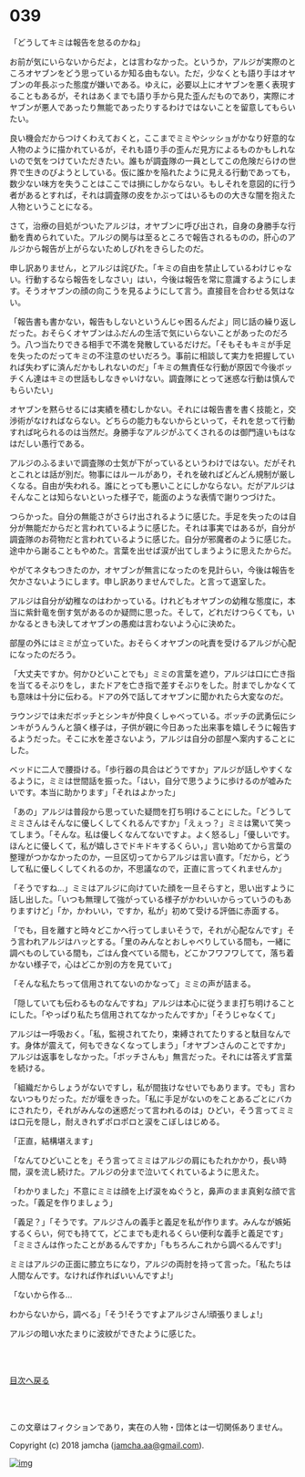 # 039

「どうしてキミは報告を怠るのかね」  

お前が気にいらないからだよ，とは言わなかった。というか，アルジが実際のところオヤブンをどう思っているか知る由もない。ただ，少なくとも語り手はオヤブンの年長ぶった態度が嫌いである。ゆえに，必要以上にオヤブンを悪く表現することもあるが，それはあくまでも語り手から見た歪んだものであり，実際にオヤブンが悪人であったり無能であったりするわけではないことを留意してもらいたい。  

良い機会だからつけくわえておくと，ここまでミミやシッショがかなり好意的な人物のように描かれているが，それも語り手の歪んだ見方によるものかもしれないので気をつけていただきたい。誰もが調査隊の一員としてこの危険だらけの世界で生きのびようとしている。仮に誰かを陥れたように見える行動であっても，数少ない味方を失うことはここでは損にしかならない。もしそれを意図的に行う者があるとすれば，それは調査隊の皮をかぶってはいるものの大きな闇を抱えた人物ということになる。  

さて，治療の目処がついたアルジは，オヤブンに呼び出され，自身の身勝手な行動を責められていた。アルジの関与は至るところで報告されるものの，肝心のアルジから報告が上がらないためしびれをきらしたのだ。  

申し訳ありません，とアルジは詫びた。「キミの自由を禁止しているわけじゃない。行動するなら報告をしなさい」はい，今後は報告を常に意識するようにします。そうオヤブンの顔の向こうを見るようにして言う。直接目を合わせる気はない。  

「報告書も書かない，報告もしないというんじゃ困るんだよ」同じ話の繰り返しだった。おそらくオヤブンはふだんの生活で気にいらないことがあったのだろう。八つ当たりできる相手で不満を発散しているだけだ。「そもそもキミが手足を失ったのだってキミの不注意のせいだろう。事前に相談して実力を把握していれば失わずに済んだかもしれないのだ」「キミの無責任な行動が原因で今後ボッチくん達はキミの世話もしなきゃいけない。調査隊にとって迷惑な行動は慎んでもらいたい」  

オヤブンを黙らせるには実績を積むしかない。それには報告書を書く技能と，交渉術がなければならない。どちらの能力もないからといって，それを怠って行動すれば叱られるのは当然だ。身勝手なアルジがふてくされるのは御門違いもはなはだしい愚行である。  

アルジのふるまいで調査隊の士気が下がっているというわけではない。だがそれとこれとは話が別だ。物事にはルールがあり，それを破ればどんどん規制が厳しくなる。自由が失われる。誰にとっても悪いことにしかならない。だがアルジはそんなことは知らないといった様子で，能面のような表情で謝りつづけた。  

つらかった。自分の無能さがさらけ出されるように感じた。手足を失ったのは自分が無能だからだと言われているように感じた。それは事実ではあるが，自分が調査隊のお荷物だと言われているように感じた。自分が邪魔者のように感じた。途中から謝ることもやめた。言葉を出せば涙が出てしまうように思えたからだ。  

やがてネタもつきたのか，オヤブンが無言になったのを見計らい，今後は報告を欠かさないようにします。申し訳ありませんでした。と言って退室した。  

アルジは自分が幼稚なのはわかっている。けれどもオヤブンの幼稚な態度に，本当に紫針竜を倒す気があるのか疑問に思った。そして，どれだけつらくても，いかなるときも決してオヤブンの愚痴は言わないよう心に決めた。  

部屋の外にはミミが立っていた。おそらくオヤブンの叱責を受けるアルジが心配になったのだろう。  

「大丈夫ですか。何かひどいことでも」ミミの言葉を遮り，アルジは口に亡き指を当てるそぶりをし，またドアを亡き指で差すそぶりをした。肘までしかなくても意味は十分に伝わる。ドアの外で話してオヤブンに聞かれたら大変なのだ。  

ラウンジでは未だボッチとシンキが仲良くしゃべっている。ボッチの武勇伝にシンキがうんうんと頷く様子は，子供が親に今日あった出来事を嬉しそうに報告するようだった。そこに水を差さないよう，アルジは自分の部屋へ案内することにした。  

ベッドに二人で腰掛ける。「歩行器の具合はどうですか」アルジが話しやすくなるように，ミミは世間話を振った。「はい，自分で思うように歩けるのが嘘みたいです。本当に助かります」「それはよかった」  

「あの」アルジは普段から思っていた疑問を打ち明けることにした。「どうしてミミさんはそんなに優しくしてくれるんですか」「えぇっ？」ミミは驚いて笑ってしまう。「そんな。私は優しくなんてないですよ。よく怒るし」「優しいです。ほんとに優しくて，私が嬉しさでドキドキするくらい，」言い始めてから言葉の整理がつかなかったのか，一旦区切ってからアルジは言い直す。「だから，どうして私に優しくしてくれるのか，不思議なので，正直に言ってくれませんか」  

「そうですね…」ミミはアルジに向けていた顔を一旦そらすと，思い出すように話し出した。「いつも無理して強がっている様子がかわいいからっていうのもありますけど」「か，かわいい，ですか，私が」初めて受ける評価に赤面する。  

「でも，目を離すと時々どこかへ行ってしまいそうで，それが心配なんです」そう言われアルジはハッとする。「里のみんなとおしゃべりしている間も，一緒に調べものしている間も，ごはん食べている間も，どこかフワフワしてて，落ち着かない様子で，心はどこか別の方を見ていて」  

「そんな私たちって信用されてないのかなって」ミミの声が詰まる。  

「隠していても伝わるものなんですね」アルジは本心に従うまま打ち明けることにした。「やっぱり私たち信用されてなかったんですか」「そうじゃなくて」  

アルジは一呼吸おく。「私，監視されてたり，束縛されてたりすると駄目なんです。身体が震えて，何もできなくなってしまう」「オヤブンさんのことですか」アルジは返事をしなかった。「ボッチさんも」無言だった。それには答えず言葉を続ける。  

「組織だからしょうがないですし，私が間抜けなせいでもあります。でも」言わないつもりだった。だが堰をきった。「私に手足がないのをことあるごとにバカにされたり，それがみんなの迷惑だって言われるのは」ひどい，そう言ってミミは口元を隠し，耐えきれずポロポロと涙をこぼしはじめる。  

「正直，結構堪えます」  

「なんてひどいことを」そう言ってミミはアルジの肩にもたれかかり，長い時間，涙を流し続けた。アルジの分まで泣いてくれているように思えた。  

「わかりました」不意にミミは顔を上げ涙をぬぐうと，鼻声のまま真剣な顔で言った。「義足を作りましょう」  

「義足？」「そうです。アルジさんの義手と義足を私が作ります。みんなが嫉妬するくらい，何でも持てて，どこまでも走れるくらい便利な義手と義足です」「ミミさんは作ったことがあるんですか」「もちろんこれから調べるんです!」  

ミミはアルジの正面に膝立ちになり，アルジの両肘を持って言った。「私たちは人間なんです。なければ作ればいいんですよ!」  

「ないから作る…  

わからないから，調べる」「そう!そうですよアルジさん!頑張りましょ!」  

アルジの暗い水たまりに波紋ができたように感じた。  

<br>  
<br>  

[目次へ戻る](https://github.com/jamcha-aa/OblivionReports/blob/master/README.md)  

<br>  
<br>  

この文章はフィクションであり，実在の人物・団体とは一切関係ありません。  

Copyright (c) 2018 jamcha (jamcha.aa@gmail.com).  

[![img](http://i.creativecommons.org/l/by-nc-sa/4.0/88x31.png)](http://creativecommons.org/licenses/by-nc-sa/4.0/deed)